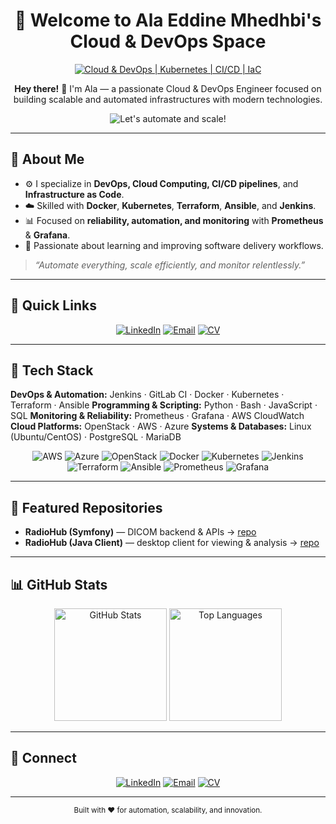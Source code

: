 <!-- README.md for GitHub Profile -->

<div align="center">

# 🚀 **Welcome to Ala Eddine Mhedhbi's Cloud & DevOps Space**

[![Cloud & DevOps | Kubernetes | CI/CD | IaC](https://img.shields.io/badge/Cloud_&_DevOps_%7C_Kubernetes_%7C_CI%2FCD_%7C_IaC-0A0A0A?style=for-the-badge\&logo=linux\&logoColor=white)](#)

</div>

<div align="center">
  <p><strong>Hey there!</strong> 👋 I'm Ala — a passionate Cloud & DevOps Engineer focused on building scalable and automated infrastructures with modern technologies.</p>
</div>

<div align="center">

![Let's automate and scale!](https://img.shields.io/badge/Let's%20automate%20and%20scale!-00BFFF?style=for-the-badge\&logo=fastapi\&logoColor=white)

</div>

---

## 💫 About Me

* ⚙️ I specialize in **DevOps, Cloud Computing, CI/CD pipelines**, and **Infrastructure as Code**.
* ☁️ Skilled with **Docker**, **Kubernetes**, **Terraform**, **Ansible**, and **Jenkins**.
* 📊 Focused on **reliability, automation, and monitoring** with **Prometheus** & **Grafana**.
* 🎯 Passionate about learning and improving software delivery workflows.

> *“Automate everything, scale efficiently, and monitor relentlessly.”*

---

## 🔗 Quick Links

<div align="center">

[![LinkedIn](https://img.shields.io/badge/LinkedIn-Ala%20Eddine%20Mhedhbi-0A66C2?style=for-the-badge\&logo=linkedin\&logoColor=white)](https://www.linkedin.com/in/alamhadhbi)
[![Email](https://img.shields.io/badge/Email-ala.mhadhbi%40esprit.tn-D14836?style=for-the-badge\&logo=gmail\&logoColor=white)](mailto:ala.mhadhbi@esprit.tn)
[![CV](https://img.shields.io/badge/Download_CV-4285F4?style=for-the-badge\&logo=googledrive\&logoColor=white)](https://your-cv-link.com)

</div>

---

## 🧰 Tech Stack

**DevOps & Automation:** Jenkins · GitLab CI · Docker · Kubernetes · Terraform · Ansible
**Programming & Scripting:** Python · Bash · JavaScript · SQL
**Monitoring & Reliability:** Prometheus · Grafana · AWS CloudWatch
**Cloud Platforms:** OpenStack · AWS · Azure
**Systems & Databases:** Linux (Ubuntu/CentOS) · PostgreSQL · MariaDB

<div align="center">

![AWS](https://img.shields.io/badge/AWS-%23FF9900.svg?style=for-the-badge\&logo=amazon-aws\&logoColor=white)
![Azure](https://img.shields.io/badge/Azure-%230072C6.svg?style=for-the-badge\&logo=microsoftazure\&logoColor=white)
![OpenStack](https://img.shields.io/badge/OpenStack-ED1944?style=for-the-badge\&logo=openstack\&logoColor=white)
![Docker](https://img.shields.io/badge/Docker-2496ED?style=for-the-badge\&logo=docker\&logoColor=white)
![Kubernetes](https://img.shields.io/badge/Kubernetes-326CE5?style=for-the-badge\&logo=kubernetes\&logoColor=white)
![Jenkins](https://img.shields.io/badge/Jenkins-D24939?style=for-the-badge\&logo=jenkins\&logoColor=white)
![Terraform](https://img.shields.io/badge/Terraform-7B42BC?style=for-the-badge\&logo=terraform\&logoColor=white)
![Ansible](https://img.shields.io/badge/Ansible-EE0000?style=for-the-badge\&logo=ansible\&logoColor=white)
![Prometheus](https://img.shields.io/badge/Prometheus-E6522C?style=for-the-badge\&logo=prometheus\&logoColor=white)
![Grafana](https://img.shields.io/badge/Grafana-F46800?style=for-the-badge\&logo=grafana\&logoColor=white)

</div>

---

## 📂 Featured Repositories

* **RadioHub (Symfony)** — DICOM backend & APIs → [repo](https://github.com/iconalaa/RadioHub-Symfony)
* **RadioHub (Java Client)** — desktop client for viewing & analysis → [repo](https://github.com/iconalaa/RadioHub-Java)

---

## 📊 GitHub Stats

<div align="center">

<img src="https://github-readme-stats.vercel.app/api?username=iconalaa&show_icons=true&include_all_commits=true&theme=tokyonight&hide_border=true" alt="GitHub Stats" height="180px"/>
<img src="https://github-readme-stats.vercel.app/api/top-langs/?username=iconalaa&layout=compact&theme=tokyonight&hide_border=true" alt="Top Languages" height="180px"/>

</div>

---

## 🤝 Connect

<div align="center">

[![LinkedIn](https://img.shields.io/badge/LinkedIn-Ala%20Eddine%20Mhedhbi-0A66C2?style=for-the-badge\&logo=linkedin\&logoColor=white)](https://www.linkedin.com/in/alamhadhbi)
[![Email](https://img.shields.io/badge/Email-ala.mhadhbi%40esprit.tn-D14836?style=for-the-badge\&logo=gmail\&logoColor=white)](mailto:ala.mhadhbi@esprit.tn)
[![CV](https://img.shields.io/badge/Download_CV-4285F4?style=for-the-badge\&logo=googledrive\&logoColor=white)](https://your-cv-link.com)

</div>

---

<div align="center">
  <sub>Built with ❤️ for automation, scalability, and innovation.</sub>
</div>
